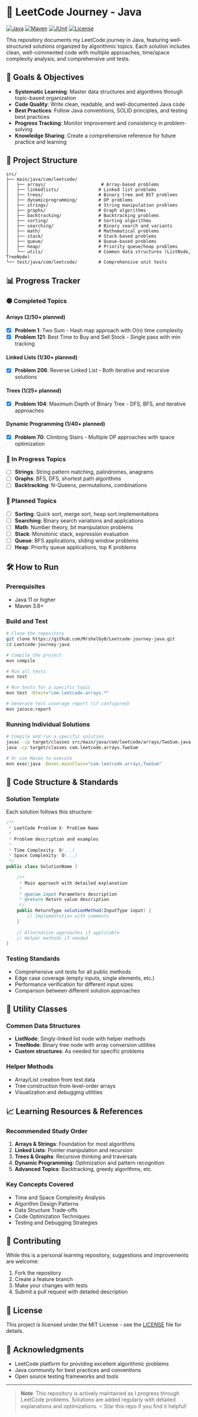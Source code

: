 # 🚀 LeetCode Journey - Java

[![Java](https://img.shields.io/badge/Java-11%2B-orange.svg)](https://www.java.com)
[![Maven](https://img.shields.io/badge/Maven-3.6%2B-blue.svg)](https://maven.apache.org)
[![JUnit](https://img.shields.io/badge/JUnit-5.9.2-green.svg)](https://junit.org/junit5/)
[![License](https://img.shields.io/badge/License-MIT-yellow.svg)](LICENSE)

This repository documents my LeetCode journey in Java, featuring well-structured solutions organized by algorithmic topics. Each solution includes clean, well-commented code with multiple approaches, time/space complexity analysis, and comprehensive unit tests.

## 🎯 Goals & Objectives

- **Systematic Learning**: Master data structures and algorithms through topic-based organization
- **Code Quality**: Write clean, readable, and well-documented Java code
- **Best Practices**: Follow Java conventions, SOLID principles, and testing best practices
- **Progress Tracking**: Monitor improvement and consistency in problem-solving
- **Knowledge Sharing**: Create a comprehensive reference for future practice and learning

## 📁 Project Structure

```
src/
├── main/java/com/leetcode/
│   ├── arrays/                     # Array-based problems
│   ├── linkedlists/               # Linked list problems
│   ├── trees/                     # Binary tree and BST problems
│   ├── dynamicprogramming/        # DP problems
│   ├── strings/                   # String manipulation problems
│   ├── graphs/                    # Graph algorithms
│   ├── backtracking/              # Backtracking problems
│   ├── sorting/                   # Sorting algorithms
│   ├── searching/                 # Binary search and variants
│   ├── math/                      # Mathematical problems
│   ├── stack/                     # Stack-based problems
│   ├── queue/                     # Queue-based problems
│   ├── heap/                      # Priority queue/heap problems
│   └── utils/                     # Common data structures (ListNode, TreeNode)
└── test/java/com/leetcode/        # Comprehensive unit tests
```

## 📊 Progress Tracker

### 🟢 Completed Topics

#### Arrays (2/50+ planned)
- [x] **Problem 1**: Two Sum - Hash map approach with O(n) time complexity
- [x] **Problem 121**: Best Time to Buy and Sell Stock - Single pass with min tracking

#### Linked Lists (1/30+ planned)  
- [x] **Problem 206**: Reverse Linked List - Both iterative and recursive solutions

#### Trees (1/25+ planned)
- [x] **Problem 104**: Maximum Depth of Binary Tree - DFS, BFS, and iterative approaches

#### Dynamic Programming (1/40+ planned)
- [x] **Problem 70**: Climbing Stairs - Multiple DP approaches with space optimization

### 🔵 In Progress Topics
- [ ] **Strings**: String pattern matching, palindromes, anagrams
- [ ] **Graphs**: BFS, DFS, shortest path algorithms
- [ ] **Backtracking**: N-Queens, permutations, combinations

### 🔴 Planned Topics
- [ ] **Sorting**: Quick sort, merge sort, heap sort implementations
- [ ] **Searching**: Binary search variations and applications
- [ ] **Math**: Number theory, bit manipulation problems
- [ ] **Stack**: Monotonic stack, expression evaluation
- [ ] **Queue**: BFS applications, sliding window problems
- [ ] **Heap**: Priority queue applications, top K problems

## 🛠️ How to Run

### Prerequisites
- Java 11 or higher
- Maven 3.6+ 

### Build and Test
```bash
# Clone the repository
git clone https://github.com/Mrshelby0/Leetcode-journey-java.git
cd Leetcode-journey-java

# Compile the project
mvn compile

# Run all tests
mvn test

# Run tests for a specific topic
mvn test -Dtest="com.leetcode.arrays.*"

# Generate test coverage report (if configured)
mvn jacoco:report
```

### Running Individual Solutions
```bash
# Compile and run a specific solution
javac -cp target/classes src/main/java/com/leetcode/arrays/TwoSum.java
java -cp target/classes com.leetcode.arrays.TwoSum

# Or use Maven to execute
mvn exec:java -Dexec.mainClass="com.leetcode.arrays.TwoSum"
```

## 📝 Code Structure & Standards

### Solution Template
Each solution follows this structure:
```java
/**
 * LeetCode Problem X: Problem Name
 * 
 * Problem description and examples
 * 
 * Time Complexity: O(...)
 * Space Complexity: O(...)
 */
public class SolutionName {
    
    /**
     * Main approach with detailed explanation
     * 
     * @param input Parameters description
     * @return Return value description
     */
    public ReturnType solutionMethod(InputType input) {
        // Implementation with comments
    }
    
    // Alternative approaches if applicable
    // Helper methods if needed
}
```

### Testing Standards
- Comprehensive unit tests for all public methods
- Edge case coverage (empty inputs, single elements, etc.)
- Performance verification for different input sizes
- Comparison between different solution approaches

## 🔧 Utility Classes

### Common Data Structures
- **ListNode**: Singly-linked list node with helper methods
- **TreeNode**: Binary tree node with array conversion utilities
- **Custom structures**: As needed for specific problems

### Helper Methods
- Array/List creation from test data
- Tree construction from level-order arrays
- Visualization and debugging utilities

## 📈 Learning Resources & References

### Recommended Study Order
1. **Arrays & Strings**: Foundation for most algorithms
2. **Linked Lists**: Pointer manipulation and recursion
3. **Trees & Graphs**: Recursive thinking and traversals
4. **Dynamic Programming**: Optimization and pattern recognition
5. **Advanced Topics**: Backtracking, greedy algorithms, etc.

### Key Concepts Covered
- Time and Space Complexity Analysis
- Algorithm Design Patterns
- Data Structure Trade-offs
- Code Optimization Techniques
- Testing and Debugging Strategies

## 🤝 Contributing

While this is a personal learning repository, suggestions and improvements are welcome:
1. Fork the repository
2. Create a feature branch
3. Make your changes with tests
4. Submit a pull request with detailed description

## 📜 License

This project is licensed under the MIT License - see the [LICENSE](LICENSE) file for details.

## 🙏 Acknowledgments

- LeetCode platform for providing excellent algorithmic problems
- Java community for best practices and conventions
- Open source testing frameworks and tools

---

> **Note**: This repository is actively maintained as I progress through LeetCode problems. Solutions are added regularly with detailed explanations and optimizations. ⭐ Star this repo if you find it helpful!
